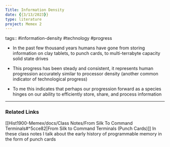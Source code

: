 ```yaml
---
Title: Information Density
date: {{3/13/2023}}
type: literature
project: Memex 2
---
```

tags:: #information-density #technology #progress 


- In the past few thousand years humans have gone from storing information on clay tablets, to punch cards, to multi-terrabyte capacity solid state drives
  
- This progress has been steady and consistent, it represents human progression accurately similar to processor density (another common indicator of technological progress)
  
- To me this indicates that perhaps our progression forward as a species hinges on our ability to efficiently store, share, and process information

---

### Related Links

[[Hist1900-Memex/docs/Class Notes/From Silk To Command Terminals#^5cce82|From Silk to Command Terminals (Punch Cards)]]
In these class notes I talk about the early history of programmable memory in the form of punch cards

